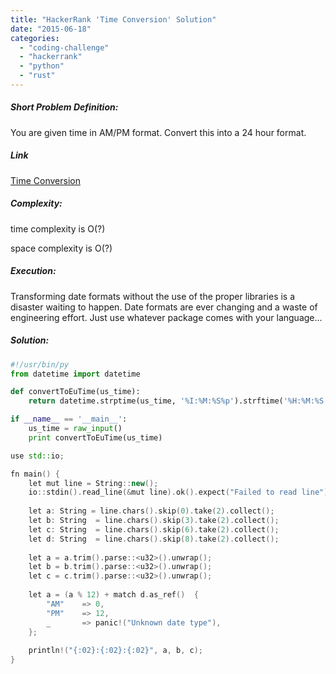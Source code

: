 ```yaml
---
title: "HackerRank 'Time Conversion' Solution"
date: "2015-06-18"
categories: 
  - "coding-challenge"
  - "hackerrank"
  - "python"
  - "rust"
---
```


##### Short Problem Definition:

You are given time in AM/PM format. Convert this into a 24 hour format.

##### Link

[Time  Conversion](https://www.hackerrank.com/challenges/time-conversion)

##### Complexity:

time complexity is O(?)

space complexity is O(?)

##### Execution:

Transforming date formats without the use of the proper libraries is a disaster waiting to happen. Date formats are ever changing and a waste of engineering effort. Just use whatever package comes with your language...

##### Solution:

```python
#!/usr/bin/py
from datetime import datetime

def convertToEuTime(us_time):
    return datetime.strptime(us_time, '%I:%M:%S%p').strftime('%H:%M:%S')

if __name__ == '__main__':
    us_time = raw_input()
    print convertToEuTime(us_time)
```

```cpp
use std::io;

fn main() {
    let mut line = String::new();
    io::stdin().read_line(&mut line).ok().expect("Failed to read line");
    
    let a: String = line.chars().skip(0).take(2).collect();
    let b: String  = line.chars().skip(3).take(2).collect();
    let c: String  = line.chars().skip(6).take(2).collect();
    let d: String  = line.chars().skip(8).take(2).collect();
    
    let a = a.trim().parse::<u32>().unwrap();
    let b = b.trim().parse::<u32>().unwrap();
    let c = c.trim().parse::<u32>().unwrap();
    
    let a = (a % 12) + match d.as_ref()  {
        "AM"    => 0,
        "PM"    => 12,
        _       => panic!("Unknown date type"),
    };
    
    println!("{:02}:{:02}:{:02}", a, b, c);
}
```
